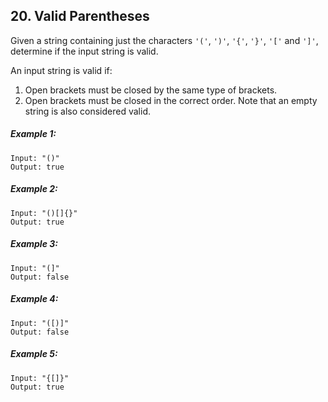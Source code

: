 ## 20. Valid Parentheses
Given a string containing just the characters ```'('```, ```')'```, ```'{'```, ```'}'```, ```'['``` and ```']'```, determine if the input string is valid.

An input string is valid if:

1. Open brackets must be closed by the same type of brackets.
1. Open brackets must be closed in the correct order.
Note that an empty string is also considered valid.

##### Example 1:
```
Input: "()"
Output: true
```
##### Example 2:
```
Input: "()[]{}"
Output: true
```
##### Example 3:
```
Input: "(]"
Output: false
```
##### Example 4:
```
Input: "([)]"
Output: false
```
##### Example 5:
```
Input: "{[]}"
Output: true
```